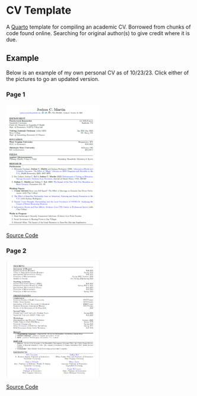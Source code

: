 # CV Template

A [Quarto](https://quarto.org/) template for compiling an academic CV. Borrowed from chunks of code found online. Searching for original author(s) to give credit where it is due.

## Example

Below is an example of my own personal CV as of 10/23/23. Click either of the pictures to go an updated version.

### Page 1

<a href="joshmartin_cv.pdf"><img src="cv_screenshot_1.png" width=50% height=50%></a>

[Source Code](https://github.com/joshmartinecon/quarto-cv/blob/main/joshmartin_cv.qmd)

### Page 2
  
<a href="joshmartin_cv.pdf"><img src="cv_screenshot_2.png" width=50% height=50%></a>

[Source Code](https://github.com/joshmartinecon/quarto-cv/blob/main/joshmartin_cv.qmd)
